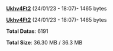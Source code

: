 [**Ukhv4Ft2**](/data/Ukhv4Ft2.txt) (24/01/23 - 18:07)- 1465 bytes

[**Ukhv4Ft2**](/data/Ukhv4Ft2.txt) (24/01/23 - 18:07)- 1465 bytes

**Total Datas**: 6191

**Total Size**: 36.30 MB / 36.3 MB
